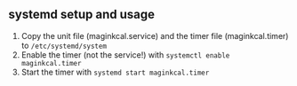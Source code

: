 ## systemd setup and usage

1. Copy the unit file (maginkcal.service) and the timer file (maginkcal.timer) to `/etc/systemd/system`
1. Enable the timer (not the service!) with `systemctl enable maginkcal.timer`
1. Start the timer with `systemd start maginkcal.timer`
